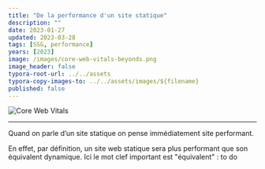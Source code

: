 ```yaml
---
title: "De la performance d'un site statique"
description: ""
date: 2023-01-27
updated: 2023-03-28
tags: [SSG, performance]
years: [2023]
image: /images/core-web-vitals-beyonds.png
image_header: false
typora-root-url: ../../assets
typora-copy-images-to: ../../assets/images/${filename}
published: false
---
```


![Core Web Vitals](images/core-web-vitals-beyonds.png)





---

Quand on parle d’un site statique on pense immédiatement site performant.

En effet, par définition, un site web statique sera plus performant que son équivalent dynamique.
Ici le mot clef important est "équivalent" : to do

